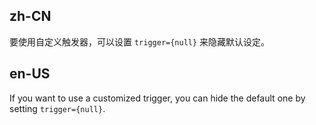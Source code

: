 ## zh-CN

要使用自定义触发器，可以设置 `trigger={null}` 来隐藏默认设定。

## en-US

If you want to use a customized trigger, you can hide the default one by setting `trigger={null}`.

<style>
#components-layout-demo-custom-trigger .trigger {
  padding: 0 24px;
  font-size: 18px;
  line-height: 64px;
  cursor: pointer;
  transition: color 0.3s;
}

#components-layout-demo-custom-trigger .trigger:hover {
  color: #1890ff;
}

#components-layout-demo-custom-trigger .logo {
  height: 32px;
  margin: 16px;
  background: rgba(255, 255, 255, 0.3);
}

#components-layout-demo-custom-trigger .site-layout .site-layout-background {
  background: #fff;
}
</style>
